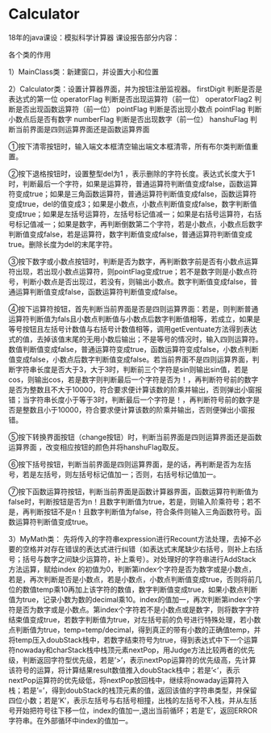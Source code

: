# Calculator
18年的java课设：模拟科学计算器
课设报告部分内容：


各个类的作用

1）MainClass类：新建窗口，并设置大小和位置

2）Calculator类：设置计算器界面，并为按钮注册监视器。
firstDigit 判断是否是表达式的第一位
operatorFlag 判断是否出现运算符（前一位）
operatorFlag2 判断是否出现函数运算符（前一位）
pointFlag 判断是否出现小数点
pointFlag 判断小数点后是否有数字
numberFlag 判断是否出现数字（前一位）
hanshuFlag 判断当前界面是四则运算界面还是函数运算界面

①按下清零按钮时，输入端文本框清空输出端文本框清零，所有布尔类判断值重置。

②按下退格按钮时，设置整型del为1 ，表示删除的字符长度。表达式长度大于1时，判断最后一个字符，如果是运算符，普通运算符判断值变成false，函数运算符变成true；如果是三角函数运算符，普通运算符判断值变成false，函数运算符变成true，del的值变成3；如果是小数点，小数点判断值变成false，数字判断值变成true；如果是左括号运算符，左括号标记值减一；如果是右括号运算符，右括号标记值减一；如果是数字，再判断倒数第二个字符，若是小数点，小数点后数字判断值变成false，若是运算符，数字判断值变成false，普通运算符判断值变成true。删除长度为del的末尾字符。

③按下数字或小数点按钮时，判断是否为数字，再判断数字前是否有小数点运算符出现，若出现小数点运算符，则pointFlag变成true；若不是数字则是小数点符号，判断小数点是否出现过，若没有，则输出小数点。数字判断值变成false，普通运算判断值变成false，函数运算符判断值变成false。

④按下运算符按钮，首先判断当前界面是否是四则运算界面：若是，则判断普通运算符判断值为fals且小数点判断值与小数点后数字判断值相等，若成立，如果是等号按钮且左括号计数值与右括号计数值相等，调用getEventuate方法得到表达式的值，去掉该值末尾的无用小数后输出；不是等号的情况时，输入四则运算符。数值判断值变成false，普通运算符变成true，函数运算符变成false，小数点判断值变成false，小数点后数字判断值变成false。若当前界面不是四则运算界面，判断字符串长度是否大于3，大于3时，判断前三个字符是sin则输出sin值，若是cos，则输出cos，若是数字则判断最后一个字符是否为！，再判断符号前的数字是否为整数且不大于10000，符合要求便计算该数的阶乘并输出，否则弹出小窗报错；当字符串长度小于等于3时，判断最后一个字符是！，再判断符号前的数字是否是整数且小于10000，符合要求便计算该数的阶乘并输出，否则便弹出小窗报错。

⑤按下转换界面按钮（change按钮）时，判断当前界面是四则运算界面还是函数运算界面 ，改变相应按钮的颜色并将hanshuFlag取反。

⑥按下括号按钮，判断当前界面是四则运算界面，是的话，再判断是否为左括号，若是左括号，则左括号标记值加一；否则，右括号标记值加一。

⑦按下函数运算符按钮，判断当前界面是函数计算器界面，函数运算符判断值为false时，判断按钮是否为n！且数字判断值为true，若是，则输入阶乘符号；若不是，再判断按钮不是n！且数字判断值为false，符合条件则输入三角函数符号。函数运算符判断值变成true。

3）MyMath类： 
先将传入的字符串expression进行Recount方法处理，去掉不必要的空格并对存在错误的表达式进行纠错（如表达式末尾缺少右括号，则补上右括号；括号与数字之间缺少运算符，补上乘号）。对处理好的字符串进行AddStack方法运算，赋给index 的初值为0，判断第index个字符是否为数字或是小数点，若是，再次判断是否是小数点，若是小数点，小数点判断值变成true，否则将前几位的数值temp乘10再加上该字符的数值，数字判断值变成true，如果小数点判断值为true，记录小数为数的decimal乘10。index的值加一，再次判断第index个字符是否为数字或是小数点。第index个字符若不是小数点或是数字，则将数字字符结束值变成true，若数字判断值为true，对左括号前的负号进行特殊处理，若小数点判断值为true，temp=temp/decimal，得到真正的带有小数的正确值temp，并将temp压入doubStack栈中，若数字结束符号为true，得到表达式中下一个运算符nowaday和charStack栈中栈顶元素nextPop，用Judge方法比较两者的优先级，判断返回字符型优先级，若是’>’，表示nextPop运算符的优先级高，先计算该符号的运算，将计算结果result数值推入doubStack栈中；若是’<’，表示nextPop运算符的优先级低，将nextPop放回栈中，继续将nowaday运算符入栈；若是’=’，得到doubStack的栈顶元素的值，返回该值的字符串类型，并保留四位小数；若是’K’，表示左括号与右括号相撞，出栈的左括号不入栈，并从左括号开始把符号往下移一位，index的值加一,退出当前循环；若是’E’，返回ERROR字符串。在外部循环中index的值加一。
